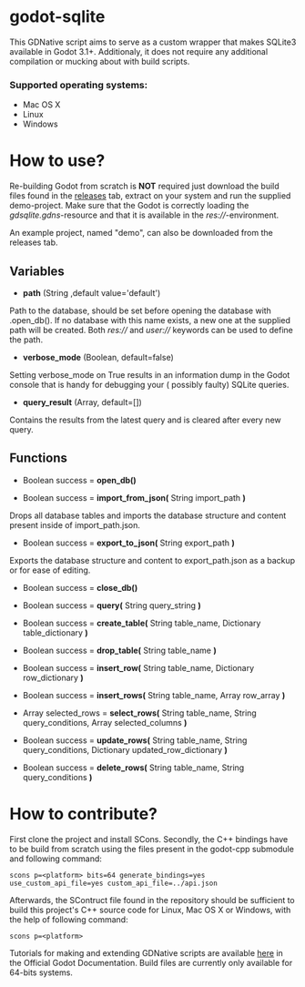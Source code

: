 # godot-sqlite

This GDNative script aims to serve as a custom wrapper that makes SQLite3 available in Godot 3.1+. Additionaly, it 
does not require any additional compilation or mucking about with build scripts.

### Supported operating systems:
- Mac OS X
- Linux
- Windows

# How to use?

Re-building Godot from scratch is **NOT** required just download the build files found in the [releases](https://github.com/2shady4u/godot-sqlite/releases) tab, extract on your system and run the supplied demo-project. Make sure that the Godot is correctly loading the *gdsqlite.gdns*-resource and that it is available in the *res://*-environment.

An example project, named "demo", can also be downloaded from the releases tab. 

## Variables

- **path** (String ,default value='default')

Path to the database, should be set before opening the database with .open_db(). If no database with this name exists, a new one at the supplied path will be created. Both *res://* and *user://* keywords can be used to define the path.

- **verbose_mode** (Boolean, default=false)

Setting verbose_mode on True results in an information dump in the Godot console that is handy for debugging your ( possibly faulty) SQLite queries.

- **query_result** (Array, default=[])

Contains the results from the latest query and is cleared after every new query.

## Functions

- Boolean success = **open_db()**

- Boolean success = **import_from_json(** String import_path **)**

Drops all database tables and imports the database structure and content present inside of import_path.json.

- Boolean success = **export_to_json(** String export_path **)**

Exports the database structure and content to export_path.json as a backup or for ease of editing.

- Boolean success = **close_db()**

- Boolean success = **query(** String query_string **)**

- Boolean success = **create_table(** String table_name, Dictionary table_dictionary **)**

- Boolean success = **drop_table(** String table_name **)**

- Boolean success = **insert_row(** String table_name, Dictionary row_dictionary **)**

- Boolean success = **insert_rows(** String table_name, Array row_array **)**

- Array selected_rows = **select_rows(** String table_name, String query_conditions, Array selected_columns **)**

- Boolean success = **update_rows(** String table_name, String query_conditions, Dictionary updated_row_dictionary **)**

- Boolean success = **delete_rows(** String table_name, String query_conditions **)**

# How to contribute?

First clone the project and install SCons. Secondly, the C++ bindings have to be build from scratch using the files present in the godot-cpp submodule and following command:

```
scons p=<platform> bits=64 generate_bindings=yes use_custom_api_file=yes custom_api_file=../api.json
```

Afterwards, the SContruct file found in the repository should be sufficient to build this project's C++ source code for Linux, Mac OS X or Windows, with the help of following command:

```
scons p=<platform>
```

Tutorials for making and extending GDNative scripts are available [here](https://docs.godotengine.org/en/latest/tutorials/plugins/gdnative/gdnative-cpp-example.html) 
in the Official Godot Documentation. Build files are currently only available for 64-bits systems.
